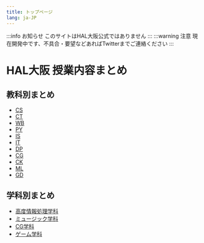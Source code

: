 ```yaml
---
title: トップページ
lang: ja-JP
---
```

:::info お知らせ
このサイトはHAL大阪公式ではありません
:::
:::warning 注意
現在開発中です、不具合・要望などあればTwitterまでご連絡ください
:::
# HAL大阪 授業内容まとめ

## 教科別まとめ
- [CS](subject/cs/index.md "コンピューターサイエンス")
- [CT](subject/ct/index.md "クリエーション")
- [WB](subject/wb/index.md "Webフロントエンド制作")
- [PY](subject/py/index.md "AIプログラミング開発")
- [IS](subject/is/index.md "IT戦略とマネジメント")
- [IT](subject/it/index.md "ITリサーチ")
- [DP](subject/dp/index.md "")
- [CG](subject/cg/index.md)
- [CK](subject/ck/index.md)
- [ML](subject/ml/index.md)
- [GD](subject/gd/index.md)

## 学科別まとめ
- [高度情報処理学科](schoolSubject/it/index.md)
- [ミュージック学科](schoolSubject/mc/index.md)
- [CG学科](schoolSubject/cg/index.md)
- [ゲーム学科](schoolSubject/gm/index.md)


